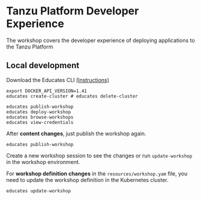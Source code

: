 # Tanzu Platform Developer Experience

The workshop covers the developer experience of deploying applications to the Tanzu Platform

## Local development
Download the Educates CLI [(Instructions)](https://docs.educates.dev/getting-started/quick-start-guide#downloading-the-cli) 

```
export DOCKER_API_VERSION=1.41
educates create-cluster # educates delete-cluster

educates publish-workshop
educates deploy-workshop
educates browse-workshops
educates view-credentials
```

After **content changes**, just publish the workshop again. 
```
educates publish-workshop
```
Create a new workshop session to see the changes or run `update-workshop` in the workshop environment.


For **workshop definition changes** in the `resources/workshop.yam` file, you need to update the workshop definition in the Kubernetes cluster.
```
educates update-workshop
```
